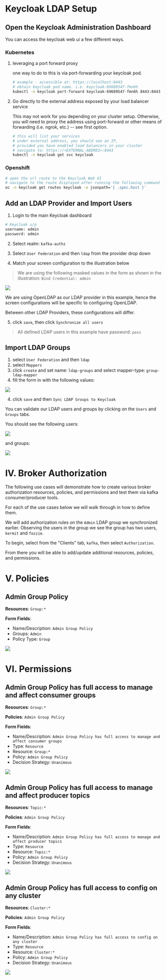 # Keycloak LDAP Setup

## Open the Keycloak Administration Dashboard

You can access the keycloak web ui a few different ways. 

### Kubernetes

1) leveraging a port forward proxy

    one way to do to this is via port-forwarding your keycloak pod. 

    ```bash
    # example - accessible at: https://localhost:8443
    # obtain keycloak pod name. i.e. keycloak-69689547-fmn6h
    kubectl -n keycloak port-forward keycloak-69689547-fmn6h 8443:8443
    ```

2) Go directly to the external address exposed by your load balancer service

    This may not work for you depending on your cluster setup. Otherwise, you will need to proxy the address using port-forward or other means of forwarding (i.e. ngrok, etc.) -- see first option.

    ```bash
    # this will list your services
    # under external address, you should see an IP, 
    # provided you have enabled load balancers in your cluster
    # navigate to: https://<EXTERNAL-ADDRES>:8443
    kubectl -n keycloak get svc keycloak
    ```

### Openshift

```bash
# open the url route to the Keycloak Web UI
# navigate to the route displayed after running the following command
oc -n keycloak get routes keycloak -o jsonpath='{ .spec.host }'
```

## Add an LDAP Provider and Import Users

1) Login to the main Keycloak dashboard

```bash
# Keycloak u/p
username: admin
password: admin
```

2) Select realm: `kafka-authz`

3) Select `User Federation` and then `ldap` from the provider drop down

4) Match your screen configuration to the illustration below

> We are using the following masked values in the form as shown in the illustration: `Bind Credential: admin`

![](assets/keycloak-setup-001.png)

We are using OpenLDAP as our LDAP provider in this example, hence the screen configurations will be specific to configuring OpenLDAP. 

Between other LDAP Providers, these configurations will differ.

5) click `save`, then click `Synchronize all users`

> All defined LDAP users in this example have password: `pass`

## Import LDAP Groups

1) select `User Federation` and then `ldap` 
2) select `Mappers`
3) click `create` and set name: `ldap-groups` and select mapper-type: `group-ldap-mapper`
4) fill the form in with the following values: 

![](assets/keycloak-setup-003.png)

4) click `save` and then `Sync LDAP Groups to Keycloak`

You can validate our LDAP users and groups by clicking on the `Users` and `Groups` tabs. 

You should see the following users: 

![](assets/keycloak-setup-004.png)

and groups: 

![](assets/keycloak-setup-005.png)

# IV. Broker Authorization

The following use cases will demonstrate how to create various broker authorization resources, policies, and permissions and test them via kafka consumer/producer tools. 

For each of the use cases below we will walk through in how to define them. 

We will add authorization rules on the `Admin` LDAP group we synchronized earlier. Observing the users in the group we see the group has two users, `kermit` and `fozzie`. 

To begin, select from the "Clients" tab, `kafka`, then select `Authorization`. 

From there you will be able to add/update additional resources, policies, and permissions. 

# V. Policies

## Admin Group Policy

**Resources**: `Group:*` 

**Form Fields**: 

- Name/Description: `Admin Group Policy`
- Groups: `Admin`
- Policy Type: `Group`

![](assets/keycloak-setup-006.png)

# VI. Permissions 

## Admin Group Policy has full access to manage and affect consumer groups

**Resources**: `Group:*`

**Policies**: `Admin Group Policy`

**Form Fields**: 

- Name/Description: `Admin Group Policy has full access to manage and affect consumer groups`
- Type: `Resource`
- Resource: `Group:*`
- Policy: `Admin Group Policy`
- Decision Strategy: `Unanimous`

![](assets/keycloak-setup-007.png)

## Admin Group Policy has full access to manage and affect producer topics

**Resources**: `Topic:*`

**Policies**: `Admin Group Policy`

**Form Fields**: 

- Name/Description: `Admin Group Policy has full access to manage and affect producer topics`
- Type: `Resource`
- Resource: `Topic:*`
- Policy: `Admin Group Policy`
- Decision Strategy: `Unanimous`

![](assets/keycloak-setup-008.png)

## Admin Group Policy has full access to config on any cluster

**Resources**: `Cluster:*`

**Policies**: `Admin Group Policy`

**Form Fields**: 

- Name/Description: `Admin Group Policy has full access to config on any cluster`
- Type: `Resource`
- Resource: `Cluster:*`
- Policy: `Admin Group Policy`
- Decision Strategy: `Unanimous`

![](assets/keycloak-setup-009.png)